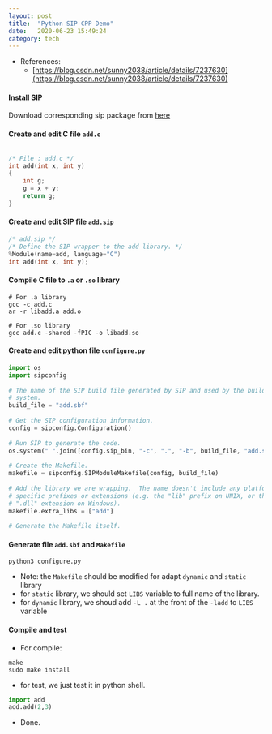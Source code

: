```yaml
---
layout: post
title:  "Python SIP CPP Demo"
date:   2020-06-23 15:49:24
category: tech
---
```



* References:
  * [https://blog.csdn.net/sunny2038/article/details/7237630](https://blog.csdn.net/sunny2038/article/details/7237630)

#### Install SIP

Download corresponding sip package from [here](https://riverbankcomputing.com/software/sip/download)

#### Create and edit C file `add.c`

```C

/* File : add.c */
int add(int x, int y) 
{  
	int g;  
	g = x + y;
	return g;
}
```

#### Create and edit SIP file `add.sip`

```C
/* add.sip */
/* Define the SIP wrapper to the add library. */
%Module(name=add, language="C")
int add(int x, int y);
```

#### Compile C file to `.a` or `.so` library

```Shell
# For .a library
gcc -c add.c
ar -r libadd.a add.o
```

```Shell
# For .so library
gcc add.c -shared -fPIC -o libadd.so
```

#### Create and edit python file `configure.py`

```Python
import os
import sipconfig
 
# The name of the SIP build file generated by SIP and used by the build
# system.
build_file = "add.sbf"
 
# Get the SIP configuration information.
config = sipconfig.Configuration()
 
# Run SIP to generate the code.
os.system(" ".join([config.sip_bin, "-c", ".", "-b", build_file, "add.sip"]))
 
# Create the Makefile.
makefile = sipconfig.SIPModuleMakefile(config, build_file)
 
# Add the library we are wrapping.  The name doesn't include any platform
# specific prefixes or extensions (e.g. the "lib" prefix on UNIX, or the
# ".dll" extension on Windows).
makefile.extra_libs = ["add"]
 
# Generate the Makefile itself.
```

#### Generate file `add.sbf` and `Makefile`

```Shell
python3 configure.py
```
* Note: the `Makefile` should be modified for adapt `dynamic` and `static` library
* for `static` library, we should set `LIBS` variable to full name of the library.
* for `dynamic` library, we shoud add `-L .` at the front of the `-ladd` to `LIBS` variable

#### Compile and test

* For compile:
```Shell
make
sudo make install
```

* for test, we just test it in python shell.
```Python
import add
add.add(2,3)
```

* Done.
